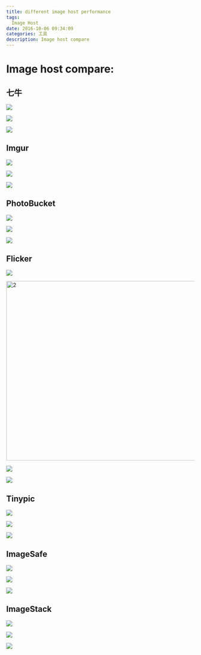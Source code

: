 ```yaml
---
title: different image host performance
tags:
  Image Host
date: 2016-10-06 09:34:09
categories: 工具
description: Image host compare
---
```


# Image host compare:

## 七牛

![](http://oekg9a0ty.bkt.clouddn.com/1.jpg)

![](http://oekg9a0ty.bkt.clouddn.com/2.jpg)

![](http://oekg9a0ty.bkt.clouddn.com/3.png)

## Imgur

![](http://imgur.com/DXEE0Dq.jpg)

![](http://imgur.com/M1WVg9h.jpg)

![](http://imgur.com/v74BVIV.jpg)

##  PhotoBucket

![](http://i1076.photobucket.com/albums/w448/sstd521/Mobile%20Uploads/ea36af03tw1ejhruh9ttbj20go0bnjs2_zps45m2bvxg.jpg)

![](http://i1076.photobucket.com/albums/w448/sstd521/Mobile%20Uploads/1516291831_zpsy66hnces.jpg)

![](http://i1076.photobucket.com/albums/w448/sstd521/Mobile%20Uploads/mmexport1470608951897_zpsc8mm8utm.png)

## Flicker

![](https://c5.staticflickr.com/6/5076/30028702572_3ddc05203e_z.jpg)

<a data-flickr-embed="true"  href="https://www.flickr.com/photos/147777450@N03/29514303483/in/dateposted-public/" title="2"><img src="https://c4.staticflickr.com/9/8537/29514303483_f10f056342_z.jpg" width="640" height="480" alt="2"></a><script async src="//embedr.flickr.com/assets/client-code.js" charset="utf-8"></script>

![](https://c4.staticflickr.com/9/8537/29514303483_f10f056342_z.jpg)

![](https://c6.staticflickr.com/6/5731/30058683541_e426c6e70c_z.jpg)

## Tinypic

![](http://i67.tinypic.com/zjypzk.jpg)

![](http://i66.tinypic.com/294s2oo.jpg)

![](http://i68.tinypic.com/30280mo.jpg)

## ImageSafe

![](http://i.imgsafe.org/5bdd2c5ec4.jpg)

![](http://i.imgsafe.org/5bdd6c7cfb.jpg)

![](http://i.imgsafe.org/5bde37f8bd.png)

## ImageStack

![](http://imageshack.com/a/img921/9382/B4RM1R.jpg)

![](http://imageshack.com/a/img923/5526/5THOE1.jpg)

![](http://imageshack.com/a/img921/636/qTEgFM.png)





